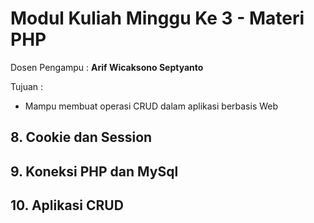 # Modul Kuliah Minggu Ke 3 - Materi PHP
Dosen Pengampu : **Arif Wicaksono Septyanto**

Tujuan :
- Mampu membuat operasi CRUD dalam aplikasi berbasis Web


## 8. Cookie dan Session

## 9. Koneksi PHP dan MySql

## 10. Aplikasi CRUD